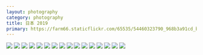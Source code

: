 ```yaml
---
layout: photography
category: photography
title: 日本 2019
primary: https://farm66.staticflickr.com/65535/54460323790_968b3a91cd_b.jpg
---
```


<div class="gallery">
  <div class="row">
    <div class="column">
      <img src="https://farm66.staticflickr.com/65535/54460323790_968b3a91cd_b.jpg">
      <img src="https://farm66.staticflickr.com/65535/54067777480_955f220332_b.jpg">
      <img src="https://farm66.staticflickr.com/65535/54140286024_5f608a5b79_b.jpg">
      <img src="https://farm66.staticflickr.com/65535/54067646224_acbc13d3be_b.jpg">
      <img src="https://farm66.staticflickr.com/65535/54067645939_0edaf7c472_b.jpg">
      <img src="https://farm66.staticflickr.com/65535/54067777620_268c9e44f2_b.jpg">
      <img src="https://farm66.staticflickr.com/65535/54079258357_4d998a5b75_b.jpg">
      <img src="https://farm66.staticflickr.com/65535/54067777580_c6faae2bf6_b.jpg">
      <img src="https://farm66.staticflickr.com/65535/54140418305_335cfa6019_b.jpg">
      <img src="https://farm66.staticflickr.com/65535/54140418205_765b6eab7c_b.jpg">
      <img src="https://farm66.staticflickr.com/65535/54140285909_f1db70095c_b.jpg">
      <img src="https://farm66.staticflickr.com/65535/54139956276_1dc5c93f57_b.jpg">
      <img src="https://farm66.staticflickr.com/65535/54139104032_56308e4263_b.jpg">
      <img src="https://farm66.staticflickr.com/65535/54067646159_d5c4c1935e_b.jpg">
      <img src="https://farm66.staticflickr.com/65535/54066441502_95485dfb06_b.jpg">
      <img src="https://farm66.staticflickr.com/65535/54140238253_54417bc880_b.jpg">
    </div>
  </div>
</div>
